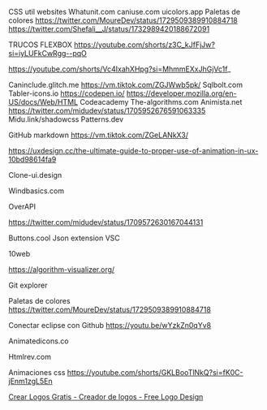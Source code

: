 CSS util websites
Whatunit.com
caniuse.com
uicolors.app
Paletas de colores
https://twitter.com/MoureDev/status/1729509389910884718
https://twitter.com/Shefali__J/status/1732989420188672091

TRUCOS FLEXBOX
https://youtube.com/shorts/z3C_kJfFjJw?si=iyLUFkCwRgg--pqO

https://youtube.com/shorts/Vc4IxahXHpg?si=MhmmEXxJhGjVc1f_

Caninclude.glitch.me
https://vm.tiktok.com/ZGJWwb5pk/
Sqlbolt.com
Tabler-icons.io
https://codepen.io/
https://developer.mozilla.org/en-US/docs/Web/HTML
Codeacademy
The-algorithms.com
Animista.net
https://twitter.com/midudev/status/1705952676591063335
Midu.link/shadowcss
Patterns.dev

GitHub markdown
https://vm.tiktok.com/ZGeLANkX3/

https://uxdesign.cc/the-ultimate-guide-to-proper-use-of-animation-in-ux-10bd98614fa9

Clone-ui.design

Windbasics.com

OverAPI

https://twitter.com/midudev/status/1709572630167044131

Buttons.cool
Json extension VSC

10web

https://algorithm-visualizer.org/

Git explorer

Paletas de colores
https://twitter.com/MoureDev/status/1729509389910884718

Conectar eclipse con Github
https://youtu.be/wYzkZn0qYv8

Animatedicons.co

Htmlrev.com

Animaciones css
https://youtube.com/shorts/GKLBooTlNkQ?si=fK0C-jEnm1zgL5En

[Crear Logos Gratis - Creador de logos - Free Logo Design](https://es.freelogodesign.org/)
